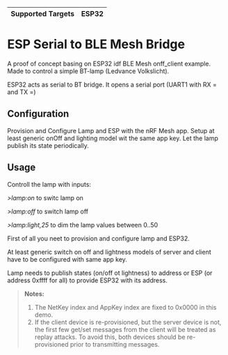 | Supported Targets | ESP32 |
| ----------------- | ----- |

ESP Serial to BLE Mesh Bridge
========================

A proof of concept basing on ESP32 idf BLE Mesh onff_client example.
Made to control a simple BT-lamp (Ledvance Volkslicht).

ESP32 acts as serial to BT bridge.
It opens a serial port (UART1 with RX = and TX =)

Configuration
-------------
Provision  and Configure Lamp and ESP with the nRF Mesh app.
Setup at least generic onOff and lighting model wit the same app key.
Let the lamp publish its state periodically.

Usage
-----

Controll the lamp with inputs:

*>lamp:on*    to switc lamp on

*>lamp:off*   to switch lamp off

*>lamp:light,25*  to dim the lamp values between 0..50 

First of all you neet to provision and configure lamp and ESP32.

At least generic switch on off and lightness models of server and client have to be configured with same app key.

Lamp needs to publish states (on/off ot lightness) to address or ESP (or address 0xffff for all) to provide ESP32 with its address.

>**Notes:**
>
>1. The NetKey index and AppKey index are fixed to 0x0000 in this demo.
>2. If the client device is re-provisioned, but the server device is not, the first few get/set messages from the client will be treated as replay attacks. To avoid this, both devices should be re-provisioned prior to transmitting messages.
